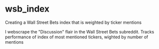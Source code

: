 # wsb_index
Creating a Wall Street Bets index that is weighted by ticker mentions

I webscrape the "Discussion" flair in the Wall Street Bets subreddit. Tracks performance of  index of most mentioned tickers, wighted by number of mentions
